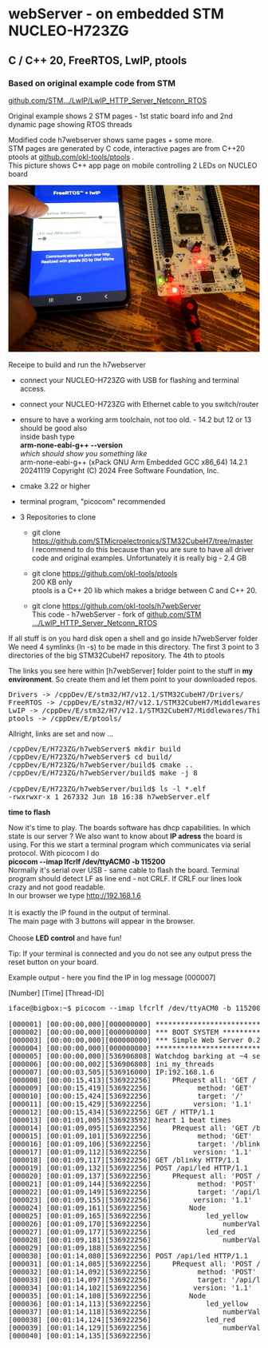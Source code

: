 # webServer - on embedded STM NUCLEO-H723ZG
## C / C++ 20, FreeRTOS, LwIP, ptools

### Based on original example code from STM 
[github.com/STM.../LwIP/LwIP_HTTP_Server_Netconn_RTOS](https://github.com/STMicroelectronics/STM32CubeH7/tree/master/Projects/NUCLEO-H723ZG/Applications/LwIP/LwIP_HTTP_Server_Netconn_RTOS)

Original example shows 2 STM pages - 1st static board info and 2nd dynamic page showing RTOS threads

Modified code h7webserver shows same pages + some more. <br/> 
STM pages are generated by C code, interactive pages are from C++20 ptools at [github.com/okl-tools/ptools](https://github.com/okl-tools/ptools) .<br/>
This picture shows C++ app page on mobile controlling 2 LEDs on NUCLEO board

![mobile-controls.jpg](mobile-controls.jpg)


Receipe to build and run the  h7webserver
- connect your NUCLEO-H723ZG with USB for flashing and terminal access.
- connect your NUCLEO-H723ZG with Ethernet cable to you switch/router
- ensure to have a working arm toolchain, not too old. - 14.2 but 12 or 13 should be good also <br/>
inside bash type<br/>
**arm-none-eabi-g++ --version** <br/>
*which should show you something like* <br/>
  arm-none-eabi-g++ (xPack GNU Arm Embedded GCC x86_64) 14.2.1 20241119
  Copyright (C) 2024 Free Software Foundation, Inc.

- cmake 3.22 or higher
- terminal program, "picocom" recommended

- 3 Repositories to clone
  - git clone https://github.com/STMicroelectronics/STM32CubeH7/tree/master </br>
    I recommend to do this because than you are sure to have all driver code
    and original examples. Unfortunately it is really big - 2.4 GB

  - git clone https://github.com/okl-tools/ptools </br> 200 KB only </br>
    ptools is a C++ 20 lib which makes a bridge between C and C++ 20.

  - git clone https://github.com/okl-tools/h7webServer </br>
    This code - h7webServer - fork of [github.com/STM .../LwIP_HTTP_Server_Netconn_RTOS](https://github.com/STMicroelectronics/STM32CubeH7/tree/master/Projects/NUCLEO-H723ZG/Applications/LwIP/LwIP_HTTP_Server_Netconn_RTOS)

If all stuff is on you hard disk open a shell and go inside h7webServer folder<br/>
We need 4 symlinks (ln -s) to be made in this directory.
The first 3 point to 3 directories of the big STM32CubeH7 repository.
The 4th to ptools 

The links you see here within [h7webServer] folder point to the stuff in <b>my environment</b>. 
So create them and let them point to your downloaded repos.

<pre>
Drivers -> /cppDev/E/stm32/H7/v12.1/STM32CubeH7/Drivers/
FreeRTOS -> /cppDev/E/stm32/H7/v12.1/STM32CubeH7/Middlewares/Third_Party/FreeRTOS/
LwIP -> /cppDev/E/stm32/H7/v12.1/STM32CubeH7/Middlewares/Third_Party/LwIP/
ptools -> /cppDev/E/ptools/
</pre>

Allright, links are set and now ...

<pre>
/cppDev/E/H723ZG/h7webServer$ mkdir build
/cppDev/E/H723ZG/h7webServer$ cd build/
/cppDev/E/H723ZG/h7webServer/build$ cmake ..
/cppDev/E/H723ZG/h7webServer/build$ make -j 8 

/cppDev/E/H723ZG/h7webServer/build$ ls -l *.elf
-rwxrwxr-x 1 267332 Jun 18 16:38 h7webServer.elf
</pre>

**time to flash**

Now it's time to play.
The boards software has dhcp capabilities.
In which state is our server ? We also want to know about <b>IP adress</b> the board is using.
For this we start a terminal program which communicates via serial protocol.
With picocom I do<br/>
<b>picocom --imap lfcrlf /dev/ttyACM0 -b 115200</b><br/> 
Normally it's serial over USB - same cable to flash the board.
Terminal program should detect LF as line end - not CRLF. 
If CRLF our lines look crazy and not good readable.<br/> 
In our browser we type http://192.168.1.6 <br/>  
It is exactly the IP found in the output of terminal. <br/> 
The main page with 3 buttons will appear in the browser.<br/>  
Choose **LED control** and have fun!

Tip: If your terminal is connected and you do not see any output press the reset button on your board.

Example output - here you find the IP in log message [000007] 

[Number] [Time] [Thread-ID]

<pre>
iface@bigbox:~$ picocom --imap lfcrlf /dev/ttyACM0 -b 115200

[000001] [00:00:00,000][000000000] ********************************
[000002] [00:00:00,000][000000000] *** BOOT SYSTEM ****************
[000003] [00:00:00,000][000000000] *** Simple Web Server 0.29 *****
[000004] [00:00:00,000][000000000] ********************************
[000005] [00:00:00,000][536906808] Watchdog barking at ~4 seconds
[000006] [00:00:00,002][536906808] ini_my_threads
[000007] [00:00:03,505][536916000] IP:192.168.1.6
[000008] [00:00:15,413][536922256]     PRequest all: 'GET / HTTP/1.1'
[000009] [00:00:15,419][536922256]           method: 'GET'
[000010] [00:00:15,424][536922256]           target: '/'
[000011] [00:00:15,429][536922256]          version: '1.1'
[000012] [00:00:15,434][536922256] GET / HTTP/1.1
[000013] [00:01:01,005][536923592] heart 1 beat times
[000014] [00:01:09,095][536922256]     PRequest all: 'GET /blinky HTTP/1.1'
[000015] [00:01:09,101][536922256]           method: 'GET'
[000016] [00:01:09,106][536922256]           target: '/blinky'
[000017] [00:01:09,112][536922256]          version: '1.1'
[000018] [00:01:09,117][536922256] GET /blinky HTTP/1.1
[000019] [00:01:09,132][536922256] POST /api/led HTTP/1.1
[000020] [00:01:09,137][536922256]     PRequest all: 'POST /api/led HTTP/1.1'
[000021] [00:01:09,144][536922256]           method: 'POST'
[000022] [00:01:09,149][536922256]           target: '/api/led'
[000023] [00:01:09,155][536922256]          version: '1.1'
[000024] [00:01:09,161][536922256]         Node
[000025] [00:01:09,165][536922256]             led_yellow
[000026] [00:01:09,170][536922256]                 numberValue:500.00
[000027] [00:01:09,177][536922256]             led_red
[000028] [00:01:09,181][536922256]                 numberValue:500.00
[000029] [00:01:09,188][536922256] 
[000030] [00:01:14,080][536922256] POST /api/led HTTP/1.1
[000031] [00:01:14,085][536922256]     PRequest all: 'POST /api/led HTTP/1.1'
[000032] [00:01:14,092][536922256]           method: 'POST'
[000033] [00:01:14,097][536922256]           target: '/api/led'
[000034] [00:01:14,102][536922256]          version: '1.1'
[000035] [00:01:14,108][536922256]         Node
[000036] [00:01:14,113][536922256]             led_yellow
[000037] [00:01:14,118][536922256]                 numberValue:223.00
[000038] [00:01:14,124][536922256]             led_red
[000039] [00:01:14,129][536922256]                 numberValue:500.00
[000040] [00:01:14,135][536922256] 
</pre>






